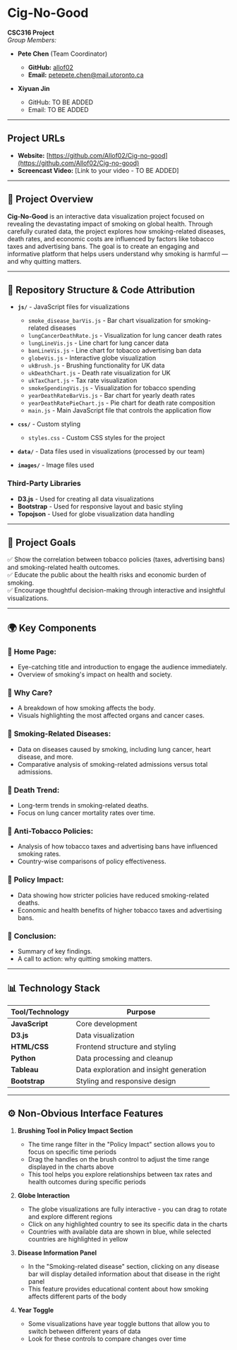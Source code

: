 # Cig-No-Good  
**CSC316 Project**  
_Group Members:_  
- **Pete Chen** (Team Coordinator)  
  - **GitHub:** [allof02](https://github.com/allof02)  
  - **Email:** [petepete.chen@mail.utoronto.ca](mailto:petepete.chen@mail.utoronto.ca)  

- **Xiyuan Jin**  
  - GitHub: TO BE ADDED  
  - Email: TO BE ADDED  

---

## Project URLs
- **Website:** [https://github.com/Allof02/Cig-no-good](https://github.com/Allof02/Cig-no-good)
- **Screencast Video:** [Link to your video - TO BE ADDED]

---

## 📌 **Project Overview**  
**Cig-No-Good** is an interactive data visualization project focused on revealing the devastating impact of smoking on global health. Through carefully curated data, the project explores how smoking-related diseases, death rates, and economic costs are influenced by factors like tobacco taxes and advertising bans. The goal is to create an engaging and informative platform that helps users understand why smoking is harmful — and why quitting matters.  

---

## 📂 **Repository Structure & Code Attribution**

- **`js/`** - JavaScript files for visualizations
  - `smoke_disease_barVis.js` - Bar chart visualization for smoking-related diseases
  - `lungCancerDeathRate.js` - Visualization for lung cancer death rates
  - `lungLineVis.js` - Line chart for lung cancer data
  - `banLineVis.js` - Line chart for tobacco advertising ban data
  - `globeVis.js` - Interactive globe visualization
  - `ukBrush.js` - Brushing functionality for UK data
  - `ukDeathChart.js` - Death rate visualization for UK
  - `ukTaxChart.js` - Tax rate visualization
  - `smokeSpendingVis.js` - Visualization for tobacco spending
  - `yearDeathRateBarVis.js` - Bar chart for yearly death rates
  - `yearDeathRatePieChart.js` - Pie chart for death rate composition
  - `main.js` - Main JavaScript file that controls the application flow

- **`css/`** - Custom styling
  - `styles.css` - Custom CSS styles for the project

- **`data/`** - Data files used in visualizations (processed by our team)
- **`images/`** - Image files used

### Third-Party Libraries
- **D3.js** - Used for creating all data visualizations
- **Bootstrap** - Used for responsive layout and basic styling
- **Topojson** - Used for globe visualization data handling

---

## 🎯 **Project Goals**  
✅ Show the correlation between tobacco policies (taxes, advertising bans) and smoking-related health outcomes.  
✅ Educate the public about the health risks and economic burden of smoking.  
✅ Encourage thoughtful decision-making through interactive and insightful visualizations.  

---

## 🌍 **Key Components**  
### 🔹 **Home Page:**  
- Eye-catching title and introduction to engage the audience immediately.  
- Overview of smoking's impact on health and society.  

### 🔹 **Why Care?**  
- A breakdown of how smoking affects the body.  
- Visuals highlighting the most affected organs and cancer cases.  

### 🔹 **Smoking-Related Diseases:**  
- Data on diseases caused by smoking, including lung cancer, heart disease, and more.  
- Comparative analysis of smoking-related admissions versus total admissions.  

### 🔹 **Death Trend:**  
- Long-term trends in smoking-related deaths.  
- Focus on lung cancer mortality rates over time.  

### 🔹 **Anti-Tobacco Policies:**  
- Analysis of how tobacco taxes and advertising bans have influenced smoking rates.  
- Country-wise comparisons of policy effectiveness.  

### 🔹 **Policy Impact:**  
- Data showing how stricter policies have reduced smoking-related deaths.  
- Economic and health benefits of higher tobacco taxes and advertising bans.  

### 🔹 **Conclusion:**  
- Summary of key findings.  
- A call to action: why quitting smoking matters.  

---

## 📊 **Technology Stack**  
| Tool/Technology | Purpose |
|-----------------|---------|
| **JavaScript**   | Core development |
| **D3.js**        | Data visualization |
| **HTML/CSS**     | Frontend structure and styling |
| **Python**       | Data processing and cleanup |
| **Tableau**      | Data exploration and insight generation |
| **Bootstrap**    | Styling and responsive design |

---

## ⚙️ **Non-Obvious Interface Features**

1. **Brushing Tool in Policy Impact Section**
   - The time range filter in the "Policy Impact" section allows you to focus on specific time periods
   - Drag the handles on the brush control to adjust the time range displayed in the charts above
   - This tool helps you explore relationships between tax rates and health outcomes during specific periods

2. **Globe Interaction**
   - The globe visualizations are fully interactive - you can drag to rotate and explore different regions
   - Click on any highlighted country to see its specific data in the charts
   - Countries with available data are shown in blue, while selected countries are highlighted in yellow

3. **Disease Information Panel**
   - In the "Smoking-related disease" section, clicking on any disease bar will display detailed information about that disease in the right panel
   - This feature provides educational content about how smoking affects different parts of the body

4. **Year Toggle**
   - Some visualizations have year toggle buttons that allow you to switch between different years of data
   - Look for these controls to compare changes over time
